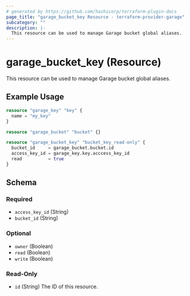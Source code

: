 ```yaml
---
# generated by https://github.com/hashicorp/terraform-plugin-docs
page_title: "garage_bucket_key Resource - terraform-provider-garage"
subcategory: ""
description: |-
  This resource can be used to manage Garage bucket global aliases.
---
```


# garage_bucket_key (Resource)

This resource can be used to manage Garage bucket global aliases.

## Example Usage

```terraform
resource "garage_key" "key" {
  name = "my_key"
}

resource "garage_bucket" "bucket" {}

resource "garage_bucket_key" "bucket_key_read-only" {
  bucket_id     = garage_bucket.bucket.id
  access_key_id = garage_key.key.acccess_key_id
  read          = true
}
```

<!-- schema generated by tfplugindocs -->
## Schema

### Required

- `access_key_id` (String)
- `bucket_id` (String)

### Optional

- `owner` (Boolean)
- `read` (Boolean)
- `write` (Boolean)

### Read-Only

- `id` (String) The ID of this resource.
